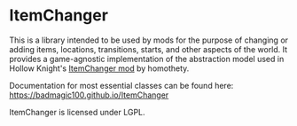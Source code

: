 # ItemChanger

This is a library intended to be used by mods for the purpose of changing or adding items, locations, transitions, starts, and other aspects of the world. It provides a game-agnostic implementation of the abstraction model used in Hollow Knight's [ItemChanger mod](https://github.com/homothetyhk/HollowKnight.ItemChanger) by homothety.

Documentation for most essential classes can be found here: https://badmagic100.github.io/ItemChanger

ItemChanger is licensed under LGPL.